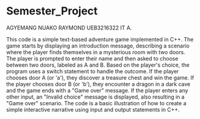 # Semester_Project
AGYEMANG NUAKO RAYMOND
UEB3216322
IT A.

This code is a simple text-based adventure game implemented in C++. The game starts by displaying an introduction message, describing a scenario where the player finds themselves in a mysterious room with two doors. The player is prompted to enter their name and then asked to choose between two doors, labeled as A and B.
Based on the player's choice, the program uses a switch statement to handle the outcome. If the player chooses door A (or 'a'), they discover a treasure chest and win the game. If the player chooses door B (or 'b'), they encounter a dragon in a dark cave and the game ends with a "Game over" message. If the player enters any other input, an "Invalid choice" message is displayed, also resulting in a "Game over" scenario.
The code is a basic illustration of how to create a simple interactive narrative using input and output statements in C++.



